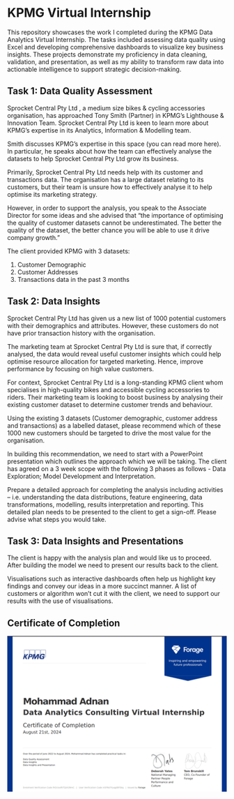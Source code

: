 # KPMG Virtual Internship
This repository showcases the work I completed during the KPMG Data Analytics Virtual Internship. The tasks included assessing data quality using Excel and developing comprehensive dashboards to visualize key business insights. These projects demonstrate my proficiency in data cleaning, validation, and presentation, as well as my ability to transform raw data into actionable intelligence to support strategic decision-making.

## Task 1: Data Quality Assessment
Sprocket Central Pty Ltd , a medium size bikes & cycling accessories organisation, has approached Tony Smith (Partner) in KPMG’s Lighthouse & Innovation Team. Sprocket Central Pty Ltd  is keen to learn more about KPMG’s expertise in its Analytics, Information & Modelling team. 

Smith discusses KPMG’s expertise in this space (you can read more here). In particular, he speaks about how the team can effectively analyse the datasets to help Sprocket Central Pty Ltd grow its business.

Primarily, Sprocket Central Pty Ltd needs help with its customer and transactions data. The organisation has a large dataset relating to its customers, but their team is unsure how to effectively analyse it to help optimise its marketing strategy. 

However, in order to support the analysis, you speak to the Associate Director for some ideas and she advised that “the importance of optimising the quality of customer datasets cannot be underestimated. The better the quality of the dataset, the better chance you will be able to use it drive company growth.”

The client provided KPMG with 3 datasets:

1) Customer Demographic
2) Customer Addresses
3) Transactions data in the past 3 months

## Task 2: Data Insights
Sprocket Central Pty Ltd has given us a new list of 1000 potential customers with their demographics and attributes. However, these customers do not have prior transaction history with the organisation. 

The marketing team at Sprocket Central Pty Ltd is sure that, if correctly analysed, the data would reveal useful customer insights which could help optimise resource allocation for targeted marketing. Hence, improve performance by focusing on high value customers.

For context, Sprocket Central Pty Ltd is a long-standing KPMG client whom specialises in high-quality bikes and accessible cycling accessories to riders. Their marketing team is looking to boost business by analysing their existing customer dataset to determine customer trends and behaviour. 

Using the existing 3 datasets (Customer demographic, customer address and transactions) as a labelled dataset, please recommend which of these 1000 new customers should be targeted to drive the most value for the organisation. 

In building this recommendation, we need to start with a PowerPoint presentation which outlines the approach which we will be taking. The client has agreed on a 3 week scope with the following 3 phases as follows - Data Exploration; Model Development and Interpretation.

Prepare a detailed approach for completing the analysis including activities – i.e. understanding the data distributions, feature engineering, data transformations, modelling, results interpretation and reporting. This detailed plan needs to be presented to the client to get a sign-off. Please advise what steps you would take. 


## Task 3: Data Insights and Presentations

The client is happy with the analysis plan and would like us to proceed.  After building the model we need to present our results back to the client. 

Visualisations such as interactive dashboards often help us highlight key findings and convey our ideas in a more succinct manner. A list of customers or algorithm won’t cut it with the client, we need to support our results with the use of visualisations.

## Certificate of Completion
![Certificate of Completion](https://github.com/mohammad20306/KPMG_VIRTUAL_INTERNSHIP/blob/main/KPMG_Certificate_of_Completion.png)
